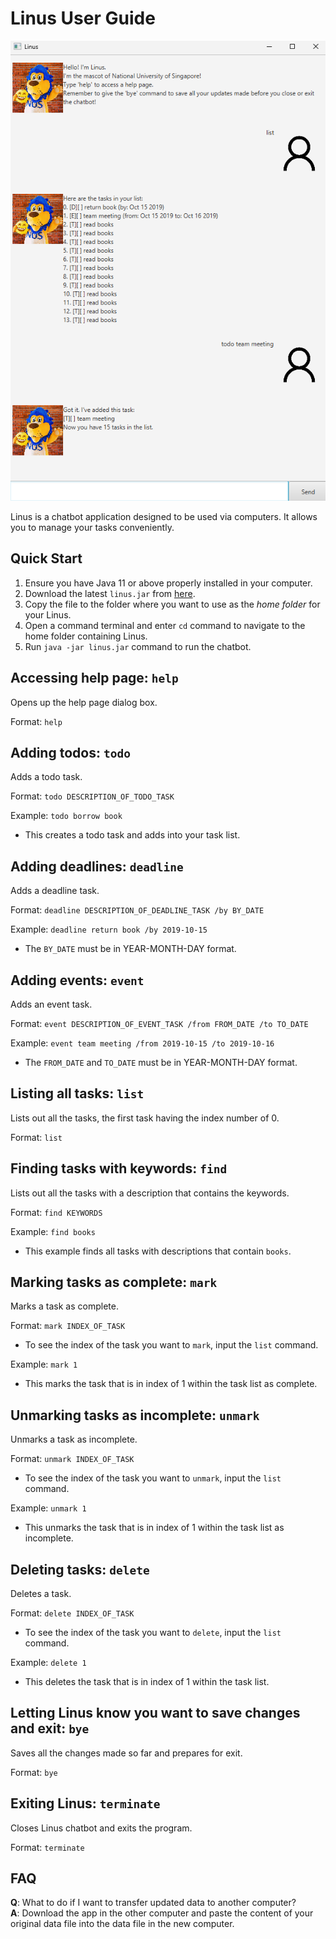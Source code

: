 # Linus User Guide

![Screenshot of Linus chatbot](Ui.png)

Linus is a chatbot application designed to be used via computers.
It allows you to manage your tasks conveniently.

## Quick Start
1. Ensure you have Java 11 or above properly installed in your computer.
2. Download the latest `linus.jar` from [here](https://github.com/jeong-jaeho/ip/releases/tag/A-Release).
3. Copy the file to the folder where you want to use as the _home folder_ for your Linus.
4. Open a command terminal and enter `cd` command to navigate to the home folder containing Linus.
5. Run `java -jar linus.jar` command to run the chatbot.

## Accessing help page: `help`
Opens up the help page dialog box.

Format: `help`

## Adding todos: `todo`
Adds a todo task.

Format: `todo DESCRIPTION_OF_TODO_TASK`

Example: `todo borrow book`

* This creates a todo task and adds into your task list.

## Adding deadlines: `deadline`
Adds a deadline task.

Format: `deadline DESCRIPTION_OF_DEADLINE_TASK /by BY_DATE`

Example: `deadline return book /by 2019-10-15`

* The `BY_DATE` must be in YEAR-MONTH-DAY format.

## Adding events: `event`
Adds an event task.

Format: `event DESCRIPTION_OF_EVENT_TASK /from FROM_DATE /to TO_DATE`

Example: `event team meeting /from 2019-10-15 /to 2019-10-16`

* The `FROM_DATE` and `TO_DATE` must be in YEAR-MONTH-DAY format.

## Listing all tasks: `list`
Lists out all the tasks, the first task having the index number of 0.

Format: `list`

## Finding tasks with keywords: `find`
Lists out all the tasks with a description that contains the keywords.

Format: `find KEYWORDS`

Example: `find books`
* This example finds all tasks with descriptions that contain `books`.

## Marking tasks as complete: `mark`
Marks a task as complete.

Format: `mark INDEX_OF_TASK`
* To see the index of the task you want to `mark`, input the `list` command.

Example: `mark 1`
* This marks the task that is in index of 1 within the task list as complete.

## Unmarking tasks as incomplete: `unmark`
Unmarks a task as incomplete.

Format: `unmark INDEX_OF_TASK`
* To see the index of the task you want to `unmark`, input the `list` command.

Example: `unmark 1`
* This unmarks the task that is in index of 1 within the task list as incomplete.

## Deleting tasks: `delete`
Deletes a task.

Format: `delete INDEX_OF_TASK`
* To see the index of the task you want to `delete`, input the `list` command.

Example: `delete 1`
* This deletes the task that is in index of 1 within the task list.

## Letting Linus know you want to save changes and exit: `bye`
Saves all the changes made so far and prepares for exit.

Format: `bye`

## Exiting Linus: `terminate`
Closes Linus chatbot and exits the program.

Format: `terminate`

## FAQ

**Q**: What to do if I want to transfer updated data to another computer?  
**A**: Download the app in the other computer and paste the content of your original data file into the 
data file in the new computer.
